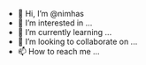 - 👋 Hi, I’m @nimhas
- 👀 I’m interested in ...
- 🌱 I’m currently learning ...
- 💞️ I’m looking to collaborate on ...
- 📫 How to reach me ...

<!---
nimhas/nimhas is a ✨ special ✨ repository because its `README.md` (this file) appears on your GitHub profile.
You can click the Preview link to take a look at your changes.
--->
